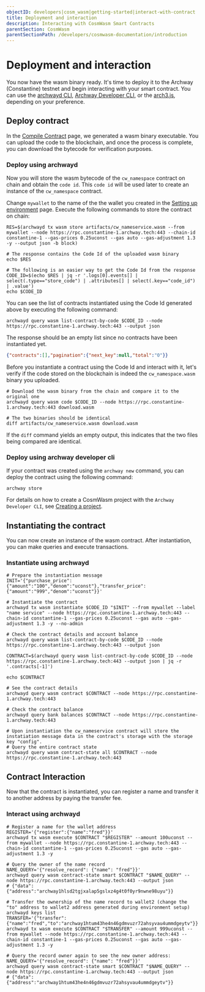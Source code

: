 ```yaml
---
objectID: developers|cosm_wasm|getting-started|interact-with-contract
title: Deployment and interaction
description: Interacting with CosmWasm Smart Contracts
parentSection: CosmWasm
parentSectionPath: /developers/cosmwasm-documentation/introduction
---
```


# Deployment and interaction

You now have the wasm binary ready. It's time to deploy it to the Archway (Constantine) testnet and begin interacting with your smart contract. You can use the [archwayd CLI](#archwayd-cli), [Archway Developer CLI](#archway-developer-cli), or the [arch3.js](#arch3js), depending on your preference.

## Deploy contract

In the [Compile Contract](/developers/cosmwasm-documentation/getting-started/compile-contract) page, we generated a wasm binary executable. You can upload the code to the blockchain, and once the process is complete, you can download the bytecode for verification purposes.

### Deploy using archwayd

Now you will store the wasm bytecode of the `cw_namespace` contract on chain and obtain the `code id`. This `code id` will be used later to create an instance of the `cw_namespace` contract.

Change `mywallet` to the name of the the wallet you created in the [Setting up environment](/developers/cosmwasm-documentation/getting-started/setting-up-environment) page. Execute the following commands to store the contract on chain:

```shell
RES=$(archwayd tx wasm store artifacts/cw_nameservice.wasm --from mywallet --node https://rpc.constantine-1.archway.tech:443 --chain-id constantine-1 --gas-prices 0.25uconst --gas auto --gas-adjustment 1.3 -y --output json -b block)

# The response contains the Code Id of the uploaded wasm binary
echo $RES

# The following is an easier way to get the Code Id from the response
CODE_ID=$(echo $RES | jq -r '.logs[0].events[] | select(.type=="store_code") | .attributes[] | select(.key=="code_id") | .value')
echo $CODE_ID
```

You can see the list of contracts instantiated using the Code Id generated above by executing the following command:

```shell
archwayd query wasm list-contract-by-code $CODE_ID --node https://rpc.constantine-1.archway.tech:443 --output json
```

The response should be an empty list since no contracts have been instantiated yet.

```json
{"contracts":[],"pagination":{"next_key":null,"total":"0"}}
```

Before you instantiate a contract using the Code Id and interact with it, let's verify if the code stored on the blockchain is indeed the `cw_namespace.wasm` binary you uploaded.

```shell
# Download the wasm binary from the chain and compare it to the original one
archwayd query wasm code $CODE_ID --node https://rpc.constantine-1.archway.tech:443 download.wasm

# The two binaries should be identical
diff artifacts/cw_nameservice.wasm download.wasm
```

If the `diff` command yields an empty output, this indicates that the two files being compared are identical.

### Deploy using archway developer cli

If your contract was created using the `archway new` command, you can deploy the contract using the following command:

```shell
archway store
```

For details on how to create a CosmWasm project with the `Archway Developer CLI`, see [Creating a project](/developers/getting-started/setup#creating-a-project).

## Instantiating the contract
You can now create an instance of the wasm contract. After instantiation, you can make queries and execute transactions.

### Instantiate using archwayd

```shell
# Prepare the instantiation message
INIT='{"purchase_price":{"amount":"100","denom":"uconst"},"transfer_price":{"amount":"999","denom":"uconst"}}'

# Instantiate the contract
archwayd tx wasm instantiate $CODE_ID "$INIT" --from mywallet --label "name service" --node https://rpc.constantine-1.archway.tech:443 --chain-id constantine-1 --gas-prices 0.25uconst --gas auto --gas-adjustment 1.3 -y --no-admin

# Check the contract details and account balance
archwayd query wasm list-contract-by-code $CODE_ID --node https://rpc.constantine-1.archway.tech:443 --output json

CONTRACT=$(archwayd query wasm list-contract-by-code $CODE_ID --node https://rpc.constantine-1.archway.tech:443 --output json | jq -r '.contracts[-1]')

echo $CONTRACT

# See the contract details
archwayd query wasm contract $CONTRACT --node https://rpc.constantine-1.archway.tech:443

# Check the contract balance
archwayd query bank balances $CONTRACT --node https://rpc.constantine-1.archway.tech:443

# Upon instantiation the cw_nameservice contract will store the instatiation message data in the contract's storage with the storage key "config".
# Query the entire contract state
archwayd query wasm contract-state all $CONTRACT --node https://rpc.constantine-1.archway.tech:443
```

## Contract Interaction
Now that the contract is instantiated, you can register a name and transfer it to another address by paying the transfer fee.

### Interact using archwayd

```shell
# Register a name for the wallet address
REGISTER='{"register":{"name":"fred"}}'
archwayd tx wasm execute $CONTRACT "$REGISTER" --amount 100uconst --from mywallet --node https://rpc.constantine-1.archway.tech:443 --chain-id constantine-1 --gas-prices 0.25uconst --gas auto --gas-adjustment 1.3 -y

# Query the owner of the name record
NAME_QUERY='{"resolve_record": {"name": "fred"}}'
archwayd query wasm contract-state smart $CONTRACT "$NAME_QUERY" --node https://rpc.constantine-1.archway.tech:443 --output json
# {"data":{"address":"archway1hlsd2tgjxalap5gslxz4g4t0f0yr9nwne98uyu"}}

# Transfer the ownership of the name record to wallet2 (change the "to" address to wallet2 address generated during environment setup)
archwayd keys list
TRANSFER='{"transfer":{"name":"fred","to":"archway1htum43he4n46gdmvuzr72ahsyvau4ummdgeytv"}}'
archwayd tx wasm execute $CONTRACT "$TRANSFER" --amount 999uconst --from mywallet --node https://rpc.constantine-1.archway.tech:443 --chain-id constantine-1 --gas-prices 0.25uconst --gas auto --gas-adjustment 1.3 -y

# Query the record owner again to see the new owner address:
NAME_QUERY='{"resolve_record": {"name": "fred"}}'
archwayd query wasm contract-state smart $CONTRACT "$NAME_QUERY" --node https://rpc.constantine-1.archway.tech:443 --output json
# {"data":{"address":"archway1htum43he4n46gdmvuzr72ahsyvau4ummdgeytv"}}
```
